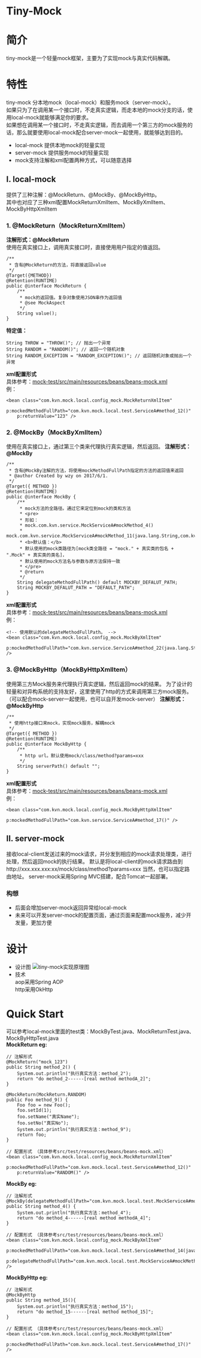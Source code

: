 # Tiny-Mock

# 简介
tiny-mock是一个轻量mock框架，主要为了实现mock与真实代码解耦。

# 特性
tiny-mock 分本地mock（local-mock）和服务mock（server-mock）。  
如果只为了在调用某一个接口时，不走真实逻辑，而走本地的mock分支的话，使用local-mock就能够满足你的要求。  
如果想在调用某一个接口时，不走真实逻辑，而去调用一个第三方的mock服务的话，那么就要使用local-mock配合server-mock一起使用，就能够达到目的。  

* local-mock 提供本地mock的轻量实现
* server-mock 提供服务mock的轻量实现
* mock支持注解和xml配置两种方式，可以随意选择

## I. local-mock
提供了三种注解：@MockReturn、@MockBy、@MockByHttp。  
其中也对应了三种xml配置MockReturnXmlItem、MockByXmlItem、MockByHttpXmlItem

### 1. @MockReturn（MockReturnXmlItem）  
**注解形式：@MockReturn**  
使用在真实接口上，调用真实接口时，直接使用用户指定的值返回。  
>
	/**
	 * 含有@MockReturn的方法，将直接返回value
	 */
	@Target({METHOD})
	@Retention(RUNTIME)
	public @interface MockReturn {
	    /**
	     * mock的返回值。复杂对象使用JSON串作为返回值
	     * @see MockAspect
	     */
	    String value();
	}

**特定值：**
>
	String THROW = "THROW()"; // 抛出一个异常
    String RANDOM = "RANDOM()"; // 返回一个随机对象
    String RANDOM_EXCEPTION = "RANDOM_EXCEPTION()"; // 返回随机对象或抛出一个异常

**xml配置形式**  
具体参考：[mock-test/src/main/resources/beans/beans-mock.xml](mock-test/src/main/resources/beans/beans-mock.xml)  
例：  
>
	<bean class="com.kvn.mock.local.config_mock.MockReturnXmlItem"  
		p:mockedMethodFullPath="com.kvn.mock.local.test.ServiceA#method_12()"  
		p:returnValue="123" />  

### 2. @MockBy（MockByXmlItem）  
使用在真实接口上，通过第三个类来代理执行真实逻辑，然后返回。
**注解形式：@MockBy**  
>
	/**
	 * 含有@MockBy注解的方法，将使用mockMethodFullPath指定的方法的返回值来返回 
	 * @author Created by wzy on 2017/6/1.
	 */
	@Target({ METHOD })
	@Retention(RUNTIME)
	public @interface MockBy {
		/**
		 * mock方法的全路径。通过它来定位到mock的类和方法
		 * <pre>
		 * 形如：  
		 * mock.com.kvn.service.MockServiceA#mockMethod_4()
		 * mock.com.kvn.service.MockServiceA#mockMethod_11(java.lang.String,com.kvn.domain.Foo)
		 * <b>默认值：</b>
		 * 默认使用的mock类路径为[mock类全路径 = "mock." + 真实类的包名 + ".Mock" + 真实类的类名]，
		 * 默认使用的mock方法名与参数与原方法保持一致
		 * </pre>
		 * @return
		 */
		String delegateMethodFullPath() default MOCKBY_DEFALUT_PATH;
		String MOCKBY_DEFALUT_PATH = "DEFAULT_PATH";
	}

**xml配置形式**  
具体参考：[mock-test/src/main/resources/beans/beans-mock.xml](mock-test/src/main/resources/beans/beans-mock.xml)  
例：  
>
	<!-- 使用默认的delegateMethodFullPath。 -->  
	<bean class="com.kvn.mock.local.config_mock.MockByXmlItem"  
		p:mockedMethodFullPath="com.kvn.service.ServiceA#method_22(java.lang.String,com.kvn.domain.Foo)" />  

### 3. @MockByHttp（MockByHttpXmlItem）
使用第三方Mock服务来代理执行真实逻辑，然后返回mock的结果。
为了设计的轻量和对异构系统的支持友好，这里使用了http的方式来调用第三方mock服务。（可以配合mock-server一起使用，也可以自开发mock-server）
**注解形式：@MockByHttp**  
>
	/**
	 * 使用http接口来mock，实现mock服务，解耦mock
	 */
	@Target({ METHOD })
	@Retention(RUNTIME)
	public @interface MockByHttp {
		/**
		 * http url。默认使用mock/class/method?params=xxx
		 */
		String serverPath() default "";
	}

**xml配置形式**  
具体参考：[mock-test/src/main/resources/beans/beans-mock.xml](mock-test/src/main/resources/beans/beans-mock.xml)  
例：  
>
	<bean class="com.kvn.mock.local.config_mock.MockByHttpXmlItem"  
						p:mockedMethodFullPath="com.kvn.service.ServiceA#method_17()" />  


## II. server-mock
接收local-client发送过来的mock请求，并分发到相应的mock请求处理类，进行处理，然后返回mock的执行结果。
默认是将local-client的mock请求路由到http://xxx.xxx.xxx:xx/mock/class/method?params=xxx
当然，也可以指定路由地址。
server-mock采用Spring MVC搭建，配合Tomcat一起部署。
### 构想
* 后面会增加server-mock返回异常给local-mock
* 未来可以开发server-mock的配置页面，通过页面来配置mock服务，减少开发量，更加方便

# 设计
* 设计图
![tiny-mock实现原理图](mock方案.png)
* 技术 <br/>
aop采用Spring AOP <br/>
http采用OkHttp <br/>

# Quick Start
可以参考local-mock里面的test类：MockByTest.java、MockReturnTest.java、MockByHttpTest.java  
**MockReturn eg:**
>
	// 注解形式
	@MockReturn("mock_123")
	public String method_2() {
		System.out.println("执行真实方法：method_2");
		return "do method_2------[real method methodA_2]";
	}
>	
	@MockReturn(MockReturn.RANDOM)
	public Foo method_9() {
		Foo foo = new Foo();
		foo.setId(1);
		foo.setName("真实Name");
		foo.setNo("真实No");
		System.out.println("执行真实方法：method_9");
		return foo;
	}
>	
	// 配置形式 （具体参考src/test/resources/beans/beans-mock.xml）
	<bean class="com.kvn.mock.local.config_mock.MockReturnXmlItem"
		p:mockedMethodFullPath="com.kvn.mock.local.test.ServiceA#method_12()"
		p:returnValue="RANDOM()" />


**MockBy eg:**
>
	// 注解形式
	@MockBy(delegateMethodFullPath="com.kvn.mock.local.test.MockServiceA#mockMethod_4()")
	public String method_4() {
		System.out.println("执行真实方法：method_4");
		return "do method_4------[real method methodA_4]";
	}
>
	// 配置形式 （具体参考src/test/resources/beans/beans-mock.xml）
	<bean class="com.kvn.mock.local.config_mock.MockByXmlItem"
					p:mockedMethodFullPath="com.kvn.mock.local.test.ServiceA#method_14(java.lang.String,com.kvn.mock.local.test.Foo)"
					p:delegateMethodFullPath="com.kvn.mock.local.test.MockServiceA#mockMethod_14(java.lang.String,com.kvn.mock.local.test.Foo)" />
	

**MockByHttp eg:**
>
	// 注解形式
	@MockByHttp
	public String method_15(){
		System.out.println("执行真实方法：method_15");
		return "do method_15------[real method method_15]";
	}
>
	// 配置形式 （具体参考src/test/resources/beans/beans-mock.xml）
	<bean class="com.kvn.mock.local.config_mock.MockByHttpXmlItem"
					p:mockedMethodFullPath="com.kvn.mock.local.test.ServiceA#method_17()" />

